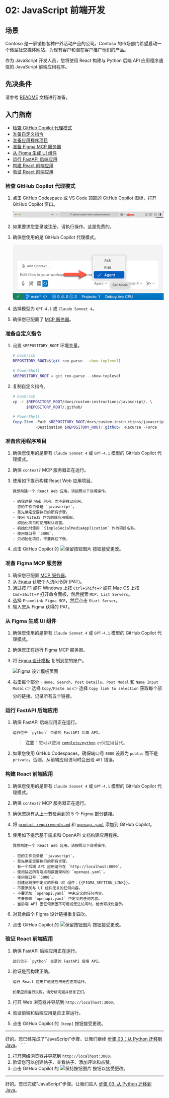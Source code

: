 # 02: JavaScript 前端开发

## 场景

Contoso 是一家销售各种户外活动产品的公司。Contoso 的市场部门希望启动一个微型社交媒体网站，为现有客户和潜在客户推广他们的产品。

作为 JavaScript 开发人员，您将使用 React 构建与 Python 后端 API 应用程序通信的 JavaScript 前端应用程序。

## 先决条件

请参考 [README](../README.md) 文档进行准备。

## 入门指南

- [检查 GitHub Copilot 代理模式](#检查-github-copilot-代理模式)
- [准备自定义指令](#准备自定义指令)
- [准备应用程序项目](#准备应用程序项目)
- [准备 Figma MCP 服务器](#准备-figma-mcp-服务器)
- [从 Figma 生成 UI 组件](#从-figma-生成-ui-组件)
- [运行 FastAPI 后端应用](#运行-fastapi-后端应用)
- [构建 React 前端应用](#构建-react-前端应用)
- [验证 React 前端应用](#验证-react-前端应用)

### 检查 GitHub Copilot 代理模式

1. 点击 GitHub Codespace 或 VS Code 顶部的 GitHub Copilot 图标，打开 GitHub Copilot 窗口。

   ![打开 GitHub Copilot Chat](../../../docs/images/setup-02.png)

1. 如果要求您登录或注册，请执行操作。这是免费的。
1. 确保您使用的是 GitHub Copilot 代理模式。

   ![GitHub Copilot 代理模式](../../../docs/images/setup-03.png)

1. 选择模型为 `GPT-4.1` 或 `Claude Sonnet 4`。
1. 确保您已配置了 [MCP 服务器](./00-setup.md#设置-mcp-服务器)。

### 准备自定义指令

1. 设置 `$REPOSITORY_ROOT` 环境变量。

   ```bash
   # bash/zsh
   REPOSITORY_ROOT=$(git rev-parse --show-toplevel)
   ```

   ```powershell
   # PowerShell
   $REPOSITORY_ROOT = git rev-parse --show-toplevel
   ```

1. 复制自定义指令。

    ```bash
    # bash/zsh
    cp -r $REPOSITORY_ROOT/docs/custom-instructions/javascript/. \
          $REPOSITORY_ROOT/.github/
    ```

    ```powershell
    # PowerShell
    Copy-Item -Path $REPOSITORY_ROOT/docs/custom-instructions/javascript/* `
              -Destination $REPOSITORY_ROOT/.github/ -Recurse -Force
    ```

### 准备应用程序项目

1. 确保您使用的是带有 `Claude Sonnet 4` 或 `GPT-4.1` 模型的 GitHub Copilot 代理模式。
1. 确保 `context7` MCP 服务器正在运行。
1. 使用如下提示构建 React Web 应用项目。

    ```text
    我想构建一个 React Web 应用。请按照以下说明操作。
    
    - 确保这是 Web 应用，而不是移动应用。
    - 您的工作目录是 `javascript`。
    - 首先确定您要执行的所有步骤。
    - 使用 ViteJS 作为前端应用框架。
    - 初始化项目时使用默认设置。
    - 初始化时使用 `SimpleSocialMediaApplication` 作为项目名称。
    - 使用端口号 `3000`。
    - 只初始化项目。不要再往下做。
    ```

1. 点击 GitHub Copilot 的 ![保留按钮图片](https://img.shields.io/badge/keep-blue) 按钮接受更改。

### 准备 Figma MCP 服务器

1. 确保您已配置 [MCP 服务器](./00-setup.md#设置-mcp-服务器)。
1. 从 [Figma](https://www.figma.com/) 获取个人访问令牌 (PAT)。
1. 通过按 F1 或在 Windows 上按 `Ctrl`+`Shift`+`P` 或在 Mac OS 上按 `Cmd`+`Shift`+`P` 打开命令面板，然后搜索 `MCP: List Servers`。
1. 选择 `Framelink Figma MCP`，然后点击 `Start Server`。
1. 输入您从 Figma 获得的 PAT。

### 从 Figma 生成 UI 组件

1. 确保您使用的是带有 `Claude Sonnet 4` 或 `GPT-4.1` 模型的 GitHub Copilot 代理模式。
1. 确保您正在运行 Figma MCP 服务器。
1. 将 [Figma 设计模板](https://www.figma.com/community/file/1495954632647006209) 复制到您的账户。

   ![Figma 设计模板页面](./images/javascript-01.png)

1. 右击每个部分 - `Home`、`Search`、`Post Details`、`Post Modal` 和 `Name Input Modal` 👉 选择 `Copy/Paste as` 👉 选择 `Copy link to selection` 获取每个部分的链接。记录所有五个链接。

### 运行 FastAPI 后端应用

1. 确保 FastAPI 后端应用正在运行。

    ```text
    运行位于 `python` 目录的 FastAPI 后端 API。
    ```

   > **注意**：您可以使用 [`complete/python`](../complete/python/) 示例应用替代。

1. 如果您使用 GitHub Codespaces，确保端口号 `8000` 设置为 `public` 而不是 `private`。否则，从前端应用访问时会出现 `401` 错误。

### 构建 React 前端应用

1. 确保您使用的是带有 `Claude Sonnet 4` 或 `GPT-4.1` 模型的 GitHub Copilot 代理模式。
1. 确保 `context7` MCP 服务器正在运行。
1. 确保您拥有从[上一节](#从-figma-生成-ui-组件)检索到的 5 个 Figma 部分链接。
1. 将 [`product-requirements.md`](../product-requirements.md) 和 [`openapi.yaml`](../openapi.yaml) 添加到 GitHub Copilot。
1. 使用如下提示基于需求和 OpenAPI 文档构建应用程序。

    ```text
    我想构建一个 React Web 应用。请按照以下说明操作。
    
    - 您的工作目录是 `javascript`。
    - 首先确定您要执行的所有步骤。
    - 有一个后端 API 应用运行在 `http://localhost:8000`。
    - 使用描述所有端点和数据架构的 `openapi.yaml`。
    - 使用端口号 `3000`。
    - 创建此链接中定义的所有 UI 组件：{{FIGMA_SECTION_LINK}}。
    - 不要添加与 UI 组件无关的任何内容。
    - 不要添加 `openapi.yaml` 中未定义的任何内容。
    - 不要修改 `openapi.yaml` 中定义的任何内容。
    - 当后端 API 因任何原因不可用或无法访问时，给出可视化指示。
    ```

1. 对其余四个 Figma 设计链接重复四次。
1. 点击 GitHub Copilot 的 ![保留按钮图片](https://img.shields.io/badge/keep-blue) 按钮接受更改。

### 验证 React 前端应用

1. 确保 FastAPI 后端应用正在运行。

    ```text
    运行位于 `python` 目录的 FastAPI 后端 API。
    ```
1. 验证是否构建正确。

    ```text
    运行 React 应用并验证应用是否正常运行。

    如果应用运行失败，请分析问题并修复它们。
    ```

1. 打开 Web 浏览器并导航到 `http://localhost:3000`。
1. 验证前端和后端应用是否正常运行。
1. 点击 GitHub Copilot 的 `[keep]` 按钮接受更改。

---

好的。您已经完成了"JavaScript"步骤。让我们继续 [步骤 03：从 Python 迁移到 Java](./03-java.md)。
    ```

1. 打开网络浏览器并导航到 `http://localhost:3000`。
1. 验证您可以创建帖子、查看帖子、添加评论和点赞。
1. 点击 GitHub Copilot 的 ![保持按钮图片](https://img.shields.io/badge/keep-blue) 按钮以接受更改。

---

好的。您已完成"JavaScript"步骤。让我们进入 [步骤 03: 从 Python 迁移到 Java](./03-java.md)。